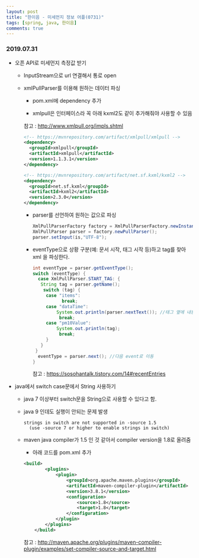 ```yaml
---
layout: post
title: "한이음 - 미세먼지 정보 어플(0731)"
tags: [spring, java, 한이음]
comments: true
---
```


### 2019.07.31

- 오픈 API로 미세먼지 측정값 받기

  - InputStream으로 url 연결해서 통로 open

  - xmlPullParser를 이용해 원하는 데이터 파싱

    - pom.xml에 dependency 추가
  
    - xmlpull은 인터페이스라 꼭 아래 kxml2도 같이 추가해줘야 사용할 수 있음
  
    참고 : <http://www.xmlpull.org/impls.shtml>
  
      ```xml
      <!-- https://mvnrepository.com/artifact/xmlpull/xmlpull -->
      <dependency>
      	<groupId>xmlpull</groupId>
        <artifactId>xmlpull</artifactId>
        <version>1.1.3.1</version>
      </dependency>
      
      <!-- https://mvnrepository.com/artifact/net.sf.kxml/kxml2 -->
      <dependency>
      	<groupId>net.sf.kxml</groupId>
      	<artifactId>kxml2</artifactId>
      	<version>2.3.0</version>
      </dependency>
      ```
  
    - parser를 선언하여 원하는 값으로 파싱
  
      ```java
      XmlPullParserFactory factory = XmlPullParserFactory.newInstance();
      XmlPullParser parser = factory.newPullParser();
      parser.setInput(is,"UTF-8");
      ```
  
    - eventType으로 상황 구분(예: 문서 시작, 태그 시작 등)하고 tag를 찾아  xml 을 파싱한다.
  
      ```java
      int eventType = parser.getEventType();
      switch (eventType) {
        case XmlPullParser.START_TAG: {
         String tag = parser.getName();
          switch (tag) {
           case "items":
                 break;
           case "dataTime":
               System.out.println(parser.nextText()); //태그 옆에 내용 출력
              	break;
           case "pm10Value":
               System.out.println(tag);
              	break;
           }
         }
       }
       	eventType = parser.next(); //다음 event로 이동
      }
      ```
  
      참고 : <https://sosohantalk.tistory.com/14#recentEntries>
  
- java에서 switch case문에서 String 사용하기

  - java 7 이상부터 switch문을 String으로 사용할 수 있다고 함.

  - java 9 인데도 실행이 안되는 문제 발생

    ```
    strings in switch are not supported in -source 1.5
      (use -source 7 or higher to enable strings in switch)
    ```

  - maven java compiler가 1.5 인 것 같아서 compiler version을 1.8로 올려줌
  
    - 아래 코드를 pom.xml 추가
  
    ```xml
    <build>
            <plugins>
                <plugin>
                    <groupId>org.apache.maven.plugins</groupId>
                    <artifactId>maven-compiler-plugin</artifactId>
                    <version>3.8.1</version>
                    <configuration>
                        <source>1.8</source>
                        <target>1.8</target>
                    </configuration>
                </plugin>
            </plugins>
        </build>
    ```
  
    참고 : <http://maven.apache.org/plugins/maven-compiler-plugin/examples/set-compiler-source-and-target.html>

